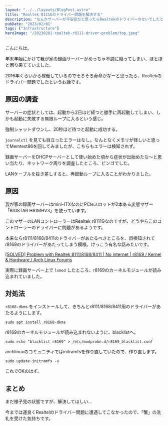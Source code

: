 ```yaml
---
layout: "../../layouts/BlogPost.astro"
title: "Realtek 8111Gのドライバー問題を解決する"
description: "なんかサーバーが不安定だと思ったらRealtekのドライバーのせいでしたというお話です。"
pubDate: "2023/02/01"
tags: ["Infrastructure"]
heroImage: "/20230201-realtek-r8111-driver-problem/top.jpeg"
---
```


こんにちは。

年末年始にかけて我が家の録画サーバーがめっちゃ不調に陥ってしまい、ほとほと困り果てていました。

2016年くらいから稼働しているのでそろそろ寿命かなーと思ったら、Realtekのドライバー問題でしたというお話です。

## 原因の調査

サーバーの症状としては、起動から2日ほど経つと勝手に再起動してしまい、しかも起動に失敗する無限ループに入るという感じ。

強制シャットダウンし、20秒ほど待つと起動に成功する。

`journalctl` を見ても目立ったエラーはなし。なんとなくメモリが怪しいと思ってMemtest86を回してみましたが、こちらもエラーは検知されず。

録画サーバーをDHCPサーバーとして使い始めた頃から症状が出始めたな〜と思い当たり、ネットワーク周りを調査したところ、ビンゴでした。

LANケーブルを抜き差しすると、再起動ループに入ることがわかりました。

## 原因

我が家の録画サーバーはmini-ITXなのにPCIeスロットが2本ある変態マザー「BIOSTAR H81MHV3」を使っています。

このマザーのLANコントローラーはRealtek r8111Gなのですが、どうやらこのコントローラーのドライバーに問題があるようです。

本来ならr8111/8168/8411のドライバーがあたるべきところを、誤検知されてr8169のドライバーがあたってしまう模様。けっこう有名な話みたいです。

[[SOLVED] Problem with Realtek 8111/8168/8411 | No internet | r8169 / Kernel & Hardware / Arch Linux Forums](https://bbs.archlinux.org/viewtopic.php?id=262604)

実際に録画サーバー上で `lsmod` したところ、r8169のカーネルモジュールが読み込まれていました。

## 対処法

`r8168-dkms` をインストールして、きちんとr8111/8168/8411用のドライバーがあたるようにします。

```
sudo apt install r8168-dkms
```

r8169のカーネルモジュールが読み込まれないように、blacklistへ。

```
sudo echo "blacklist r8169" > /etc/modprobe.d/r8169_blacklist.conf
```

archlinuxのコミュニティではinitramfsを作り直していたので、作り直します。

```
sudo update-initramfs -u
```

これでOKのはず。

## まとめ

まだ様子見の状態ですが、解決してほしい...

今までは運良くRealtelのドライバー問題に遭遇してこなかったので、「蟹」の洗礼を受けた気持ちです。